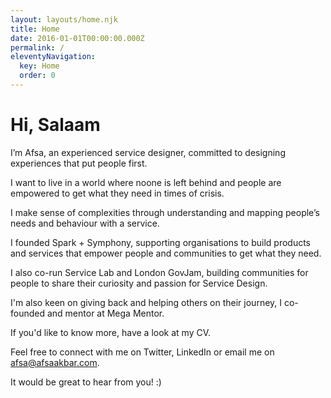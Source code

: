 ```yaml
---
layout: layouts/home.njk
title: Home
date: 2016-01-01T00:00:00.000Z
permalink: /
eleventyNavigation:
  key: Home
  order: 0
---
```

# Hi, Salaam

I’m Afsa, an experienced service designer, committed to designing experiences that put people first.

I want to live in a world where noone is left behind and people are empowered to get what they need in times of crisis.

I make sense of complexities through understanding and mapping people’s needs and behaviour with a service.

I founded Spark + Symphony, supporting organisations to build products and services that empower people and communities to get what they need.

I also co-run Service Lab and London GovJam, building communities for people to share their curiosity and passion for Service Design.

I'm also keen on giving back and helping others on their journey, I co-founded and mentor at Mega Mentor.

If you'd like to know more, have a look at my CV.

Feel free to connect with me on Twitter, LinkedIn or email me on afsa@afsaakbar.com.

It would be great to hear from you! :)
